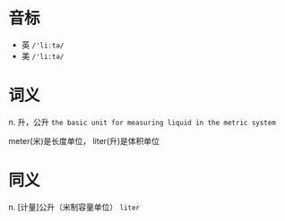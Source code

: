 # 音标

- 英 `/'liːtə/`
- 美 `/'li:tə/`

# 词义

n. 升，公升
`the basic unit for measuring liquid in the metric system`



meter(米)是长度单位， liter(升)是体积单位

# 同义

n. [计量]公升（米制容量单位）
`liter`

